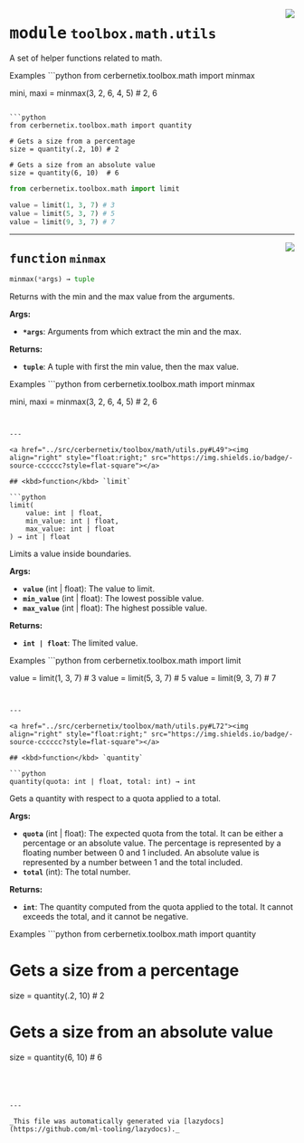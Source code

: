 <!-- markdownlint-disable -->

<a href="../src/cerbernetix/toolbox/math/utils.py#L0"><img align="right" style="float:right;" src="https://img.shields.io/badge/-source-cccccc?style=flat-square"></a>

# <kbd>module</kbd> `toolbox.math.utils`
A set of helper functions related to math. 

Examples ```python
from cerbernetix.toolbox.math import minmax

mini, maxi = minmax(3, 2, 6, 4, 5) # 2, 6
``` 

```python
from cerbernetix.toolbox.math import quantity

# Gets a size from a percentage
size = quantity(.2, 10) # 2

# Gets a size from an absolute value
size = quantity(6, 10)  # 6
``` 

```python
from cerbernetix.toolbox.math import limit

value = limit(1, 3, 7) # 3
value = limit(5, 3, 7) # 5
value = limit(9, 3, 7) # 7
``` 


---

<a href="../src/cerbernetix/toolbox/math/utils.py#L30"><img align="right" style="float:right;" src="https://img.shields.io/badge/-source-cccccc?style=flat-square"></a>

## <kbd>function</kbd> `minmax`

```python
minmax(*args) → tuple
```

Returns with the min and the max value from the arguments. 



**Args:**
 
 - <b>`*args`</b>:  Arguments from which extract the min and the max. 



**Returns:**
 
 - <b>`tuple`</b>:  A tuple with first the min value, then the max value. 

Examples ```python
from cerbernetix.toolbox.math import minmax

mini, maxi = minmax(3, 2, 6, 4, 5) # 2, 6
``` 


---

<a href="../src/cerbernetix/toolbox/math/utils.py#L49"><img align="right" style="float:right;" src="https://img.shields.io/badge/-source-cccccc?style=flat-square"></a>

## <kbd>function</kbd> `limit`

```python
limit(
    value: int | float,
    min_value: int | float,
    max_value: int | float
) → int | float
```

Limits a value inside boundaries. 



**Args:**
 
 - <b>`value`</b> (int | float):  The value to limit. 
 - <b>`min_value`</b> (int | float):  The lowest possible value. 
 - <b>`max_value`</b> (int | float):  The highest possible value. 



**Returns:**
 
 - <b>`int | float`</b>:  The limited value. 

Examples ```python
from cerbernetix.toolbox.math import limit

value = limit(1, 3, 7) # 3
value = limit(5, 3, 7) # 5
value = limit(9, 3, 7) # 7
``` 


---

<a href="../src/cerbernetix/toolbox/math/utils.py#L72"><img align="right" style="float:right;" src="https://img.shields.io/badge/-source-cccccc?style=flat-square"></a>

## <kbd>function</kbd> `quantity`

```python
quantity(quota: int | float, total: int) → int
```

Gets a quantity with respect to a quota applied to a total. 



**Args:**
 
 - <b>`quota`</b> (int | float):  The expected quota from the total. It can be either a percentage or an absolute value. The percentage is represented by a floating number between 0 and 1 included. An absolute value is represented by a number between 1 and the total included. 
 - <b>`total`</b> (int):  The total number. 



**Returns:**
 
 - <b>`int`</b>:  The quantity computed from the quota applied to the total. It cannot exceeds the total, and it cannot be negative. 

Examples ```python
from cerbernetix.toolbox.math import quantity

# Gets a size from a percentage
size = quantity(.2, 10) # 2

# Gets a size from an absolute value
size = quantity(6, 10)  # 6
``` 




---

_This file was automatically generated via [lazydocs](https://github.com/ml-tooling/lazydocs)._
